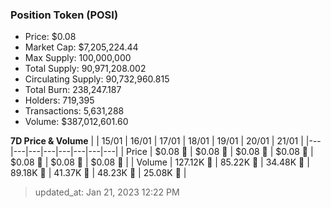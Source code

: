 
  ### Position Token (POSI)
  - Price: $0.08
  - Market Cap: $7,205,224.44
  - Max Supply: 100,000,000
  - Total Supply: 90,971,208.002
  - Circulating Supply: 90,732,960.815
  - Total Burn: 238,247.187
  - Holders: 719,395
  - Transactions: 5,631,288
  - Volume: $387,012,601.60

  **7D Price & Volume**
  | | 15&#x2F;01 | 16&#x2F;01 | 17&#x2F;01 | 18&#x2F;01 | 19&#x2F;01 | 20&#x2F;01 | 21&#x2F;01 |
  |---|---|---|---|---|---|---|---|
  | Price | $0.08 🔻 | $0.08 🔻 | $0.08 🔻 | $0.08 🔻 | $0.08 🚀 | $0.08 🚀 | $0.08 🔻 |
  | Volume | 127.12K 🚀 | 85.22K 🔻 | 34.48K 🔻 | 89.18K 🚀 | 41.37K 🔻 | 48.23K 🚀 | 25.08K 🔻 |

  > updated_at: Jan 21, 2023 12:22 PM
